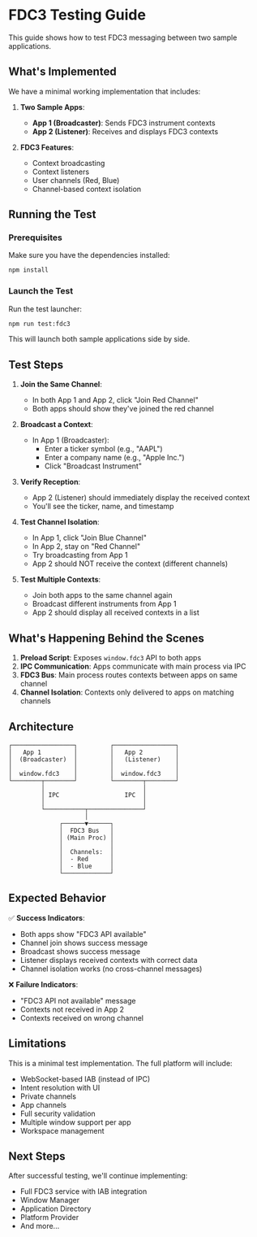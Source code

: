 # FDC3 Testing Guide

This guide shows how to test FDC3 messaging between two sample applications.

## What's Implemented

We have a minimal working implementation that includes:

1. **Two Sample Apps**:
   - **App 1 (Broadcaster)**: Sends FDC3 instrument contexts
   - **App 2 (Listener)**: Receives and displays FDC3 contexts

2. **FDC3 Features**:
   - Context broadcasting
   - Context listeners
   - User channels (Red, Blue)
   - Channel-based context isolation

## Running the Test

### Prerequisites

Make sure you have the dependencies installed:

```bash
npm install
```

### Launch the Test

Run the test launcher:

```bash
npm run test:fdc3
```

This will launch both sample applications side by side.

## Test Steps

1. **Join the Same Channel**:
   - In both App 1 and App 2, click "Join Red Channel"
   - Both apps should show they've joined the red channel

2. **Broadcast a Context**:
   - In App 1 (Broadcaster):
     - Enter a ticker symbol (e.g., "AAPL")
     - Enter a company name (e.g., "Apple Inc.")
     - Click "Broadcast Instrument"

3. **Verify Reception**:
   - App 2 (Listener) should immediately display the received context
   - You'll see the ticker, name, and timestamp

4. **Test Channel Isolation**:
   - In App 1, click "Join Blue Channel"
   - In App 2, stay on "Red Channel"
   - Try broadcasting from App 1
   - App 2 should NOT receive the context (different channels)

5. **Test Multiple Contexts**:
   - Join both apps to the same channel again
   - Broadcast different instruments from App 1
   - App 2 should display all received contexts in a list

## What's Happening Behind the Scenes

1. **Preload Script**: Exposes `window.fdc3` API to both apps
2. **IPC Communication**: Apps communicate with main process via IPC
3. **FDC3 Bus**: Main process routes contexts between apps on same channel
4. **Channel Isolation**: Contexts only delivered to apps on matching channels

## Architecture

```
┌─────────────────┐         ┌─────────────────┐
│   App 1         │         │   App 2         │
│  (Broadcaster)  │         │   (Listener)    │
│                 │         │                 │
│  window.fdc3    │         │  window.fdc3    │
└────────┬────────┘         └────────┬────────┘
         │                           │
         │ IPC                  IPC  │
         │                           │
         └───────────┬───────────────┘
                     │
              ┌──────▼──────┐
              │  FDC3 Bus   │
              │ (Main Proc) │
              │             │
              │  Channels:  │
              │  - Red      │
              │  - Blue     │
              └─────────────┘
```

## Expected Behavior

✅ **Success Indicators**:
- Both apps show "FDC3 API available"
- Channel join shows success message
- Broadcast shows success message
- Listener displays received contexts with correct data
- Channel isolation works (no cross-channel messages)

❌ **Failure Indicators**:
- "FDC3 API not available" message
- Contexts not received in App 2
- Contexts received on wrong channel

## Limitations

This is a minimal test implementation. The full platform will include:
- WebSocket-based IAB (instead of IPC)
- Intent resolution with UI
- Private channels
- App channels
- Full security validation
- Multiple window support per app
- Workspace management

## Next Steps

After successful testing, we'll continue implementing:
- Full FDC3 service with IAB integration
- Window Manager
- Application Directory
- Platform Provider
- And more...
